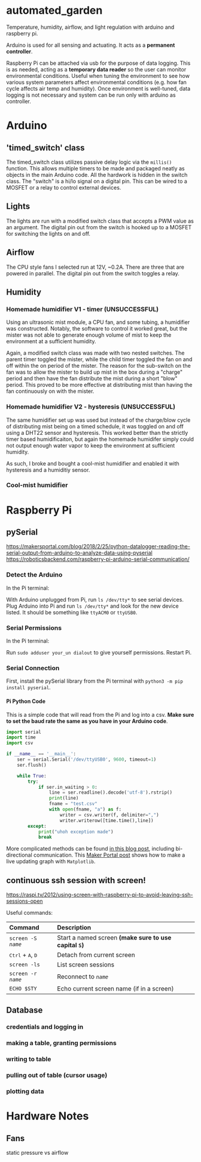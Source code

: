 # automated_garden
Temperature, humidity, airflow, and light regulation with arduino and raspberry pi. 

Arduino is used for all sensing and actuating. It acts as a **permanent controller**.

Raspberry Pi can be attached via usb for the purpose of data logging. This is as needed, acting as a **temporary data reader** so the user can monitor environmental conditions. Useful when tuning the environment to see how various system parameters affect environmental conditions (e.g. how fan cycle affects air temp and humidity). Once environment is well-tuned, data logging is not necessary and system can be run only with arduino as controller. 

# Arduino
  ## 'timed_switch' class
  The timed_switch class utilizes passive delay logic via the `millis()` function. This allows multiple timers to be made and packaged neatly as objects in the main Arduino code. All the hardwork is hidden in the switch class. The "switch" is a hi/lo signal on a digital pin. This can be wired to a MOSFET or a relay to control external devices.
  ## Lights
  The lights are run with a modified switch class that accepts a PWM value as an argument. The digital pin out from the switch is hooked up to a MOSFET for switching the lights on and off.
  ## Airflow
  The CPU style fans I selected run at 12V, ~0.2A. There are three that are powered in parallel. The digital pin out from the switch toggles a relay. 
  ## Humidity
  ### Homemade humidifier V1 - timer (UNSUCCESSFUL)
  Using an ultrasonic mist module, a CPU fan, and some tubing, a humidifier was constructed. 
  Notably, the software to control it worked great, but the mister was not able to generate enough volume of mist to keep the environment at a sufficient humidity. 
  
  Again, a modified switch class was made with two nested switches. The parent timer toggled the mister, while the child timer toggled the fan on and off within the on period of the mister. The reason for the sub-switch on the fan was to allow the mister to build up mist in the box during a "charge" period and then have the fan distribute the mist during a short "blow" period. This proved to be more effective at distributing mist than having the fan continuously on with the mister.
  
  ### Homemade humidifier V2 - hysteresis (UNSUCCESSFUL)
  The same humidifier set up was used but instead of the charge/blow cycle of distributing mist being on a timed schedule, it was toggled on and off using a DHT22 sensor and hysteresis. This worked better than the strictly timer based humidificaiton, but again the homemade humidifer simply could not output enough water vapor to keep the environment at sufficient humidity.
  
  As such, I broke and bought a cool-mist humidifier and enabled it with hysteresis and a humiditiy sensor. 
  
  ### Cool-mist humidifier

# Raspberry Pi
  ## pySerial
  https://makersportal.com/blog/2018/2/25/python-datalogger-reading-the-serial-output-from-arduino-to-analyze-data-using-pyserial
  https://roboticsbackend.com/raspberry-pi-arduino-serial-communication/
  
  ### Detect the Arduino
  In the Pi terminal:
  
  With Arduino unplugged from Pi, run `ls /dev/tty*` to see serial devices.
  Plug Arduino into Pi and run `ls /dev/tty*` and look for the new device listed. 
  It should be something like `ttyACM0` or `ttyUSB0`.
  
  ### Serial Permissions
  In the Pi terminal:
  
  Run `sudo adduser your_un dialout` to give yourself permissions. Restart Pi.
  
  ### Serial Connection
  First, install the pySerial library from the Pi terminal with `python3 -m pip install pyserial`.
  
  #### Pi Python Code
  This is a simple code that will read from the Pi and log into a csv. **Make sure to set the baud rate the same as you have in your Arduino code**.
  ```python
  import serial
  import time
  import csv
  
  if __name__ == '__main__':
      ser = serial.Serial('/dev/ttyUSB0', 9600, timeout=1)
      ser.flush()
  
      while True:
          try:
              if ser.in_waiting > 0:
                  line = ser.readline().decode('utf-8').rstrip()
                  print(line)
                  fname = "test.csv"
                  with open(fname, "a") as f:
                      writer = csv.writer(f, delimiter=",")
                      writer.writerow([time.time(),line])
          except:
              print("uhoh exception made")
              break
  
  ```
  More complicated methods can be found [in this blog post](https://roboticsbackend.com/raspberry-pi-arduino-serial-communication/), including bi-directional communication.
  This [Maker Portal post](https://makersportal.com/blog/2018/2/25/python-datalogger-reading-the-serial-output-from-arduino-to-analyze-data-using-pyserial) shows how to make a live updating graph with `Matplotlib`.
  ## continuous ssh session with screen!
  https://raspi.tv/2012/using-screen-with-raspberry-pi-to-avoid-leaving-ssh-sessions-open
  
  Useful commands:
  
  | Command                | Description           |
  | :--------------------- | :-------------------- |
  | `screen -S `_`name`_     | Start a named screen **(make sure to use capital `S`)** |
  | <kbd>Ctrl</kbd> + <kbd>A</kbd>, <kbd>D</kbd> | Detach from current screen |
  | `screen -ls`           | List screen sessions  |
  | `screen -r `_`name`_     | Reconnect to _`name`_|
  | `ECHO $STY`            | Echo current screen name (if in a screen) |
  
  
  
  
  ## Database
  ### credentials and logging in
  ### making a table, granting permissions
  ### writing to table
  ### pulling out of table (cursor usage)
  ### plotting data
  
# Hardware Notes
  ## Fans 
  static pressure vs airflow
